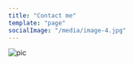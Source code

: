 ```yaml
---
title: "Contact me"
template: "page"
socialImage: "/media/image-4.jpg"
---
```


![pic](/media/image-2.jpg)
